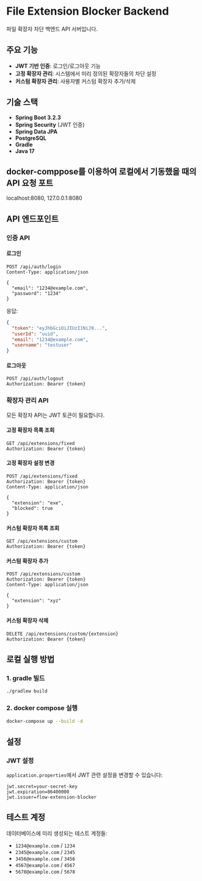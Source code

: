 # File Extension Blocker Backend

파일 확장자 차단 백엔드 API 서버입니다.

## 주요 기능

- **JWT 기반 인증**: 로그인/로그아웃 기능
- **고정 확장자 관리**: 시스템에서 미리 정의된 확장자들의 차단 설정
- **커스텀 확장자 관리**: 사용자별 커스텀 확장자 추가/삭제

## 기술 스택

- **Spring Boot 3.2.3**
- **Spring Security** (JWT 인증)
- **Spring Data JPA**
- **PostgreSQL**
- **Gradle**
- **Java 17**

## docker-comppose를 이용하여 로컬에서 기동했을 때의 API 요청 포트

localhost:8080, 127.0.0.1:8080

## API 엔드포인트

### 인증 API

#### 로그인

```http
POST /api/auth/login
Content-Type: application/json

{
  "email": "1234@example.com",
  "password": "1234"
}
```

응답:

```json
{
  "token": "eyJhbGciOiJIUzI1NiJ9...",
  "userId": "uuid",
  "email": "1234@example.com",
  "username": "testuser"
}
```

#### 로그아웃

```http
POST /api/auth/logout
Authorization: Bearer {token}
```

### 확장자 관리 API

모든 확장자 API는 JWT 토큰이 필요합니다.

#### 고정 확장자 목록 조회

```http
GET /api/extensions/fixed
Authorization: Bearer {token}
```

#### 고정 확장자 설정 변경

```http
POST /api/extensions/fixed
Authorization: Bearer {token}
Content-Type: application/json

{
  "extension": "exe",
  "blocked": true
}
```

#### 커스텀 확장자 목록 조회

```http
GET /api/extensions/custom
Authorization: Bearer {token}
```

#### 커스텀 확장자 추가

```http
POST /api/extensions/custom
Authorization: Bearer {token}
Content-Type: application/json

{
  "extension": "xyz"
}
```

#### 커스텀 확장자 삭제

```http
DELETE /api/extensions/custom/{extension}
Authorization: Bearer {token}
```

## 로컬 실행 방법

### 1. gradle 빌드

```bash
./gradlew build
```

### 2. docker compose 실행

```bash
docker-compose up --build -d
```

## 설정

### JWT 설정

`application.properties`에서 JWT 관련 설정을 변경할 수 있습니다:

```properties
jwt.secret=your-secret-key
jwt.expiration=86400000
jwt.issuer=flow-extension-blocker
```

## 테스트 계정

데이터베이스에 미리 생성되는 테스트 계정들:

- `1234@example.com` / `1234`
- `2345@example.com` / `2345`
- `3456@example.com` / `3456`
- `4567@example.com` / `4567`
- `5678@example.com` / `5678`

